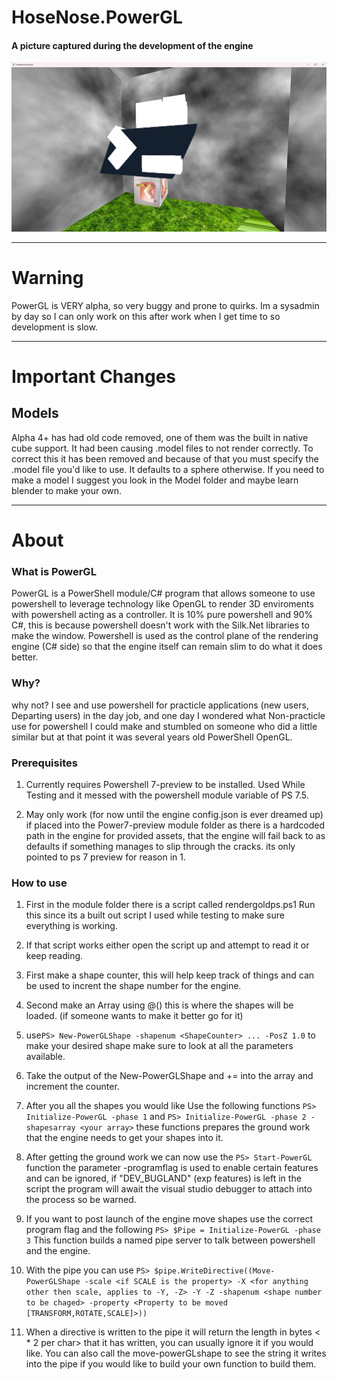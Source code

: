 # HoseNose.PowerGL

#### A picture captured during the development of the engine
![alt text](https://github.com/SaintSatan69/HoseNose.PowerGL/blob/Dev-Branch/GitHubAssets/PowerShellOpenGL.png "The Engine Rendering a few Powershells During Testing")

***
# Warning
PowerGL is VERY alpha, so very buggy and prone to quirks. Im a sysadmin by day so I can only work on this after work when I get time to so development is slow.

***
# Important Changes
## Models
Alpha 4+ has had old code removed, one of them was the built in native cube support. It had been causing .model files to not render correctly. To correct this it has been removed and because of that you must specify the .model file you'd like to use. It defaults to a sphere otherwise. If you need to make a model I suggest you look in the Model folder and maybe learn blender to make your own.

***
# About
### What is PowerGL
PowerGL is a PowerShell module/C# program that allows someone to use powershell to leverage technology like OpenGL to render 3D enviroments with powershell acting as a controller. It is 10% pure powershell and 90% C#, this is because powershell doesn't work with the Silk.Net libraries to make the window. Powershell is used as the control plane of the rendering engine (C# side) so that the engine itself can remain slim to do what it does better.
### Why?
why not? I see and use powershell for practicle applications (new users, Departing users) in the day job, and one day I wondered what Non-practicle use for powershell I could make and stumbled on someone who did a little similar but at that point it was several years old PowerShell OpenGL.

### Prerequisites
1. Currently requires Powershell 7-preview to be installed. Used While Testing and it messed with the powershell module variable of PS 7.5.

2.  May only work (for now until the engine config.json is ever dreamed up) if placed into the Power7-preview module folder as there is a hardcoded path in the engine for provided assets, that the engine will fail back to as defaults if something manages to slip through the cracks. its only pointed to ps 7 preview for reason in 1.

### How to use
1. First in the module folder there is a script called rendergoldps.ps1 Run this since its a built out script I used while testing to make sure everything is working.

2. If that script works either open the script up and attempt to read it or keep reading.

3. First make a shape counter, this will help keep track of things and can be used to incrent the shape number for the engine.

4. Second make an Array using @() this is where the shapes will be loaded. (if someone wants to make it better go for it)

5. use```PS> New-PowerGLShape -shapenum <ShapeCounter> ... -PosZ 1.0``` to make your desired shape make sure to look at all the parameters available.

6. Take the output of the New-PowerGLShape and += into the array and increment the counter.

7. After you all the shapes you would like Use the following functions
```PS> Initialize-PowerGL -phase 1``` and ```PS> Initialize-PowerGL -phase 2 -shapesarray <your array>``` these functions prepares the ground work that the engine needs to get your shapes into it.

8. After getting the ground work we can now use the ```PS> Start-PowerGL``` function the parameter -programflag is used to enable certain features and can be ignored, if "DEV_BUGLAND" (exp features) is left in the script the program will await the visual studio debugger to attach into the process so be warned.

9. If you want to post launch of the engine move shapes use the correct program flag and the following ```PS> $Pipe = Initialize-PowerGL -phase 3``` This function builds a named pipe server to talk between powershell and the engine.

10.  With the pipe you can use ```PS> $pipe.WriteDirective((Move-PowerGLShape -scale <if SCALE is the property> -X <for anything other then scale, applies to -Y, -Z> -Y -Z -shapenum <shape number to be chaged> -property <Property to be moved [TRANSFORM,ROTATE,SCALE]>))```

11.  When a directive is written to the pipe it will return the length in bytes < * 2 per char> that it has written, you can usually ignore it if you would like. You can also call the move-powerGLshape to see the string it writes into the pipe if you would like to build your own function to build them.